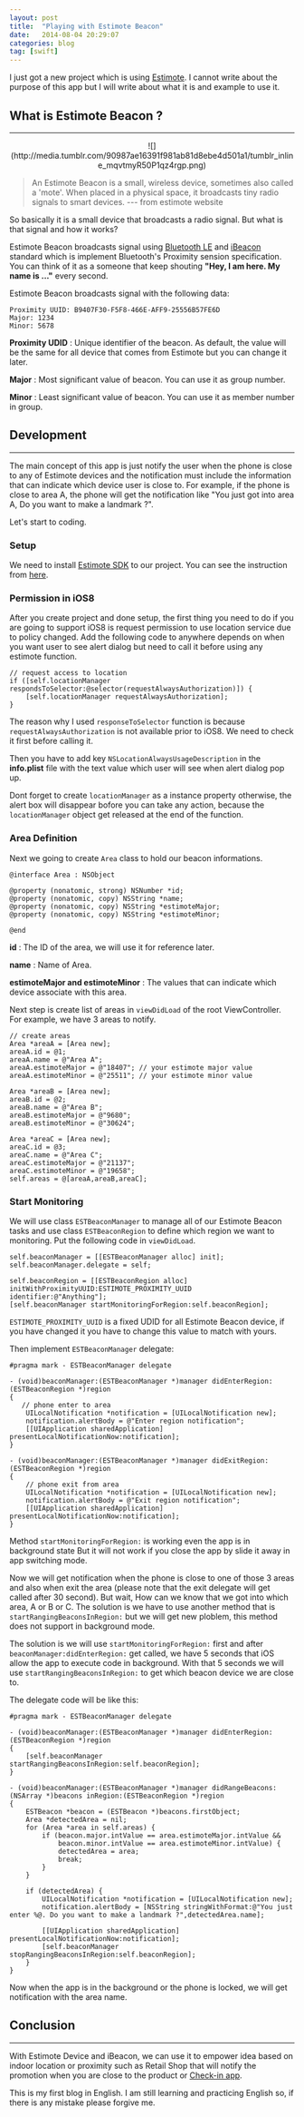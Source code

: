 ```yaml
---
layout: post
title:  "Playing with Estimote Beacon"
date:   2014-08-04 20:29:07
categories: blog
tag: [swift]
---
```


I just got a new project which is using [Estimote](http://estimote.com/). I cannot write about the purpose of this app but I will write about what it is and example to use it.

## What is Estimote Beacon ?
- - -

<center>
![](http://media.tumblr.com/90987ae16391f981ab81d8ebe4d501a1/tumblr_inline_mqvtmyR50P1qz4rgp.png)
</center>

>An Estimote Beacon is a small, wireless device, sometimes also called a 'mote'. When placed in a physical space, it broadcasts tiny radio signals to smart devices.  --- from estimote website

So basically it is a small device that broadcasts a radio signal. But what is that signal and how it works?

Estimote Beacon broadcasts signal using [Bluetooth LE](http://en.wikipedia.org/wiki/Bluetooth_low_energy) and [iBeacon](https://developer.apple.com/ibeacon/) standard which is implement Bluetooth's Proximity sension specification. You can think of it as a someone that keep shouting **"Hey, I am here. My name is ..."** every second.

Estimote Beacon broadcasts signal with the following data:

```
Proximity UUID: B9407F30-F5F8-466E-AFF9-25556B57FE6D
Major: 1234
Minor: 5678
```
**Proximity UDID** : Unique identifier of the beacon. As default, the value will be the same for all device that comes from Estimote but you can change it later.

**Major** : Most significant value of beacon. You can use it as group number.

**Minor** : Least significant value of beacon. You can use it as member number in group.

## Development
- - -

The main concept of this app is just notify the user when the phone is close to any of Estimote devices and the notification must include the information that can indicate which device user is close to. For example, if the phone is close to area A, the phone will get the notification like "You just got into area A, Do you want to make a landmark ?".

Let's start to coding.

### Setup

We need to install [Estimote SDK](https://github.com/Estimote/iOS-SDK) to our project. You can see the instruction from [here](https://github.com/Estimote/iOS-SDK#installation). 

### Permission in iOS8

After you create project and done setup, the first thing you need to do if you are going to support iOS8 is request permission to use location service due to policy changed. Add the following code to anywhere depends on when you want user to see alert dialog but need to call it before using any estimote function.

```objc
// request access to location
if ([self.locationManager respondsToSelector:@selector(requestAlwaysAuthorization)]) {
	[self.locationManager requestAlwaysAuthorization];
}
```

The reason why I used `responseToSelector` function is because `requestAlwaysAuthorization` is not available prior to iOS8. We need to check it first before calling it.

Then you have to add key `NSLocationAlwaysUsageDescription` in the **info.plist** file with the text value which user will see when alert dialog pop up.

Dont forget to create `locationManager` as a instance property otherwise, the alert box will disappear bofore you can take any action, because the `locationManager` object get released at the end of the function.

### Area Definition

Next we going to create `Area` class to hold our beacon informations.

```objc
@interface Area : NSObject

@property (nonatomic, strong) NSNumber *id;
@property (nonatomic, copy) NSString *name;
@property (nonatomic, copy) NSString *estimoteMajor;
@property (nonatomic, copy) NSString *estimoteMinor;

@end
```
**id** : The ID of the area, we will use it for reference later.

**name** : Name of Area.

**estimoteMajor and estimoteMinor** : The values that can indicate which device associate with this area.

Next step is create list of areas in `viewDidLoad` of the root ViewController. For example, we have 3 areas to notify.

```objc
// create areas
Area *areaA = [Area new];
areaA.id = @1;
areaA.name = @"Area A";
areaA.estimoteMajor = @"18407"; // your estimote major value
areaA.estimoteMinor = @"25511"; // your estimote minor value

Area *areaB = [Area new];
areaB.id = @2;
areaB.name = @"Area B";
areaB.estimoteMajor = @"9680";
areaB.estimoteMinor = @"30624";

Area *areaC = [Area new];
areaC.id = @3;
areaC.name = @"Area C";
areaC.estimoteMajor = @"21137";
areaC.estimoteMinor = @"19658";
self.areas = @[areaA,areaB,areaC];

```

### Start Monitoring

We will use class `ESTBeaconManager` to manage all of our Estimote Beacon tasks and use class `ESTBeaconRegion` to define which region we want to monitoring. Put the following code in `viewDidLoad`.

```objc
self.beaconManager = [[ESTBeaconManager alloc] init];
self.beaconManager.delegate = self;

self.beaconRegion = [[ESTBeaconRegion alloc] initWithProximityUUID:ESTIMOTE_PROXIMITY_UUID  identifier:@"Anything"];
[self.beaconManager startMonitoringForRegion:self.beaconRegion];
```

`ESTIMOTE_PROXIMITY_UUID` is a fixed UDID for all Estimote Beacon device, if you have changed it you have to change this value to match with yours.

Then implement `ESTBeaconManager` delegate:

```objc
#pragma mark - ESTBeaconManager delegate

- (void)beaconManager:(ESTBeaconManager *)manager didEnterRegion:(ESTBeaconRegion *)region
{
   // phone enter to area
	UILocalNotification *notification = [UILocalNotification new];
	notification.alertBody = @"Enter region notification";
	[[UIApplication sharedApplication] presentLocalNotificationNow:notification];
}

- (void)beaconManager:(ESTBeaconManager *)manager didExitRegion:(ESTBeaconRegion *)region
{
	// phone exit from area
	UILocalNotification *notification = [UILocalNotification new];
	notification.alertBody = @"Exit region notification";
	[[UIApplication sharedApplication] presentLocalNotificationNow:notification];
}
```

Method `startMonitoringForRegion:` is working even the app is in background state But it will not work if you close the app by slide it away in app switching mode.

Now we will get notification when the phone is close to one of those 3 areas and also when exit the area (please note that the exit delegate will get called after 30 second). But wait, How can we know that we got into which area, A or B or C. The solution is we have to use another method that is `startRangingBeaconsInRegion:` but we will get new ploblem, this method does not support in background mode.

The solution is we will use `startMonitoringForRegion:` first and after `beaconManager:didEnterRegion:` get called, we have 5 seconds that iOS allow the app to execute code in background. With that 5 seconds we will use `startRangingBeaconsInRegion:` to get which beacon device we are close to.

The delegate code will be like this:

```objc
#pragma mark - ESTBeaconManager delegate

- (void)beaconManager:(ESTBeaconManager *)manager didEnterRegion:(ESTBeaconRegion *)region
{
    [self.beaconManager startRangingBeaconsInRegion:self.beaconRegion];
}

- (void)beaconManager:(ESTBeaconManager *)manager didRangeBeacons:(NSArray *)beacons inRegion:(ESTBeaconRegion *)region
{
    ESTBeacon *beacon = (ESTBeacon *)beacons.firstObject;
    Area *detectedArea = nil;
    for (Area *area in self.areas) {
        if (beacon.major.intValue == area.estimoteMajor.intValue &&
            beacon.minor.intValue == area.estimoteMinor.intValue) {
            detectedArea = area;
            break;
        }
    }
    
    if (detectedArea) {
        UILocalNotification *notification = [UILocalNotification new];
        notification.alertBody = [NSString stringWithFormat:@"You just enter %@. Do you want to make a landmark ?",detectedArea.name];
        
        [[UIApplication sharedApplication] presentLocalNotificationNow:notification];
        [self.beaconManager stopRangingBeaconsInRegion:self.beaconRegion];
    }
}
```

Now when the app is in the background or the phone is locked, we will get notification with the area name.

## Conclusion
- - -

With Estimote Device and iBeacon, we can use it to empower idea based on indoor location or proximity such as Retail Shop that will notify the promotion when you are close to the product or [Check-in app](https://github.com/panicinc/PunchClock).

This is my first blog in English. I am still learning and practicing English so, if there is any mistake please forgive me.
